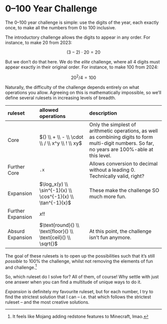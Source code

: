 # 0–100 Year Challenge
<!-- #SQUARK live!
| dest = challenges/year
| capt = Making the numbers from 0 to 100 with the digits of the year, in order
-->

The 0–100 year challenge is simple: use the digits of the year, each exactly once, to make all the numbers from $0$ to $100$ inclusive.

The introductory challenge allows the digits to appear in any order. For instance, to make $20$ from $2023$:

```math
(3 - 2) \cdot 20 = 20
```

But we don’t do that here. We do the *elite* challenge, where all 4 digits must appear exactly in their original order. For instance, to make 100 from 2024:

```math
20^2 / 4 = 100
```

Naturally, the difficulty of the challenge depends entirely on what operations you allow. Agreeing on this is mathematically impossible, so we’ll define several rulesets in increasing levels of breadth.

| ruleset | allowed operations | description |
| :------ | :----------------- | :---------- |
| Core    | $() \\ + \\ - \\ \cdot \\ / \\ x^y \\ ! \\ xy$ | Only the simplest of arithmetic operations, as well as combining digits to form multi-digit numbers. So far, no years are 100%-able at this level. |
| Further Core | `.x` | Allows conversion to decimal without a leading $0$. Technically valid, right? |
| Expansion | $\log_x(y) \\ \sin^{-1}(x) \\ \cos^{-1}(x) \\ \tan^{-1}(x)$ | These make the challenge SO much more fun. |
| Further Expansion | $x!!$ | |
| Absurd Expansion | $\text{round}() \\ \text{floor}() \\ \text{ceil}() \\ \sqrt{}$ | At this point, the challenge isn’t fun anymore. |

The goal of these rulesets is to open up the possibilities such that it’s still *possible* to 100% the challenge, whilst not removing the elements of fun and challenge.[^redstone]

[^redstone]: It feels like Mojang adding redstone features to Minecraft, lmao.

So, which ruleset do I solve for? All of them, of course! Why settle with just one answer when you can find a multitude of unique ways to do it.

*Expansion* is definitely my favourite ruleset, but for each number, I try to find the strictest solution that I can – i.e. that which follows the strictest ruleset – and the most creative solutions.
